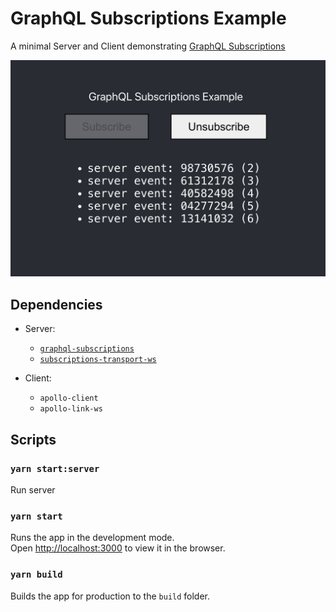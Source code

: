 # GraphQL Subscriptions Example

A minimal Server and Client demonstrating [GraphQL Subscriptions](http://spec.graphql.org/draft/#sec-Subscription)

![example](./public/example.png)

## Dependencies

- Server:
  - [`graphql-subscriptions`](https://github.com/apollographql/graphql-subscriptions)
  - [`subscriptions-transport-ws`](https://github.com/apollographql/subscriptions-transport-ws)

- Client:
  - `apollo-client`
  - `apollo-link-ws`

## Scripts

### `yarn start:server`

Run server

### `yarn start`

Runs the app in the development mode.<br />
Open [http://localhost:3000](http://localhost:3000) to view it in the browser.

### `yarn build`

Builds the app for production to the `build` folder.<br />
